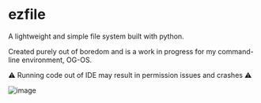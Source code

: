 # ezfile
A lightweight and simple file system built with python.

Created purely out of boredom and is a work in progress for my command-line environment, OG-OS.

⚠️ Running code out of IDE may result in permission issues and crashes ⚠️

![image](https://github.com/user-attachments/assets/79dd9d38-5d82-4a03-b745-ee73de984020)
